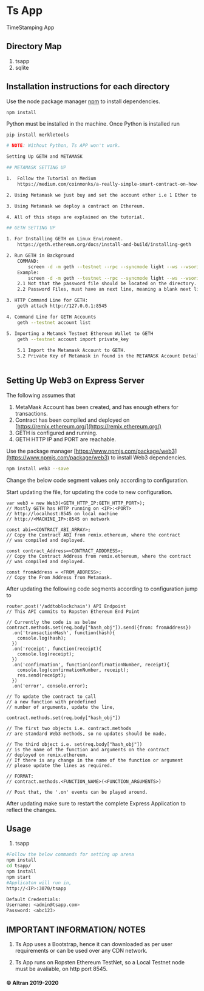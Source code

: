 # Ts App

TimeStamping App

## Directory Map

1. tsapp
2. sqlite

## Installation instructions for each directory

Use the node package manager [npm](https://www.npmjs.com/) to install dependencies.

```nodejs
npm install
```
Python must be installed in the machine. Once Python is installed run

```python
pip install merkletools

# NOTE: Without Python, Ts APP won't work.
```

```bash
Setting Up GETH and METAMASK

## METAMASK SETTING UP

1. 	Follow the Tutorial on Medium
	https://medium.com/coinmonks/a-really-simple-smart-contract-on-how-to-insert-value-into-the-ethereum-blockchain-and-display-it-62c455610e98

2. Using Metamask we just buy and set the account ether i.e 1 Ether to the account.

3. Using Metamask we deploy a contract on Ethereum.

4. All of this steps are explained on the tutorial.

## GETH SETTING UP

1. For Installing GETH on Linux Enviroment.
    https://geth.ethereum.org/docs/install-and-build/installing-geth

2. Run GETH in Background
    COMMAND:
        screen -d -m geth --testnet --rpc --syncmode light --ws --wsorigins testnode1 --unlock <METAMASK_ACCOUNT_ID> --password <PASSWORD_FILE_PATH> --allow-insecure-unlock        
    Example:
	    screen -d -m geth --testnet --rpc --syncmode light --ws --wsorigins testnode1 --unlock 0x210B0d1c071CE9E59f408972dBcC4C98D9945381 --password ./password --allow-insecure-unlock
	2.1 Not that the password file should be located on the directory.
	2.2 Password Files, must have an next line, meaning a blank next line, which simulates the enter key.

3. HTTP Command Line for GETH:
	geth attach http://127.0.0.1:8545

4. Command Line for GETH Accounts
	geth --testnet account list

5. Importing a Metamsk Testnet Ethereum Wallet to GETH
	geth --testnet account import private_key
	
	5.1 Import the Metamask Account to GETH.
	5.2 Private Key of Metamask in found in the METAMASK Account Details.
	
```

## Setting Up Web3 on Express Server

The following assumes that 

1. MetaMask Account has been created, and has enough ethers for transactions.
2. Contract has been  compiled and deployed on [https://remix.ethereum.org/](https://remix.ethereum.org/)
3. GETH is configured and running.
4. GETH HTTP IP and PORT are reachable.

Use the package manager [https://www.npmjs.com/package/web3](https://www.npmjs.com/package/web3) to install Web3 dependencies.

```bash
npm install web3 --save
```

Change the below code segment values only according to configuration.

Start updating the file, for updating the code to new configuration.

```nodejs
var web3 = new Web3(<GETH_HTTP_IP:GETH_HTTP_PORT>);
// Mostly GETH has HTTP running on <IP>:<PORT> 
// http://localhost:8545 on local machine
// http://<MACHINE_IP>:8545 on network

const abi=<CONTRACT_ABI_ARRAY>;
// Copy the Contract ABI from remix.ethereum, where the contract
// was compiled and deployed.

const contract_Address=<CONTRACT_ADDDRESS>;
// Copy the Contract Address from remix.ethereum, where the contract
// was compiled and deployed.

const fromAddress = <FROM_ADDRESS>;
// Copy the From Address from Metamask.
```

After updating the following code segments according to configuration jump to

```nodejs
router.post('/addtoblockchain') API Endpoint
// This API commits to Ropsten Ethereum End Point

// Currently the code is as below
contract.methods.set(req.body["hash_obj"]).send({from: fromAddress})
  .on('transactionHash', function(hash){
    console.log(hash);
  })
  .on('receipt', function(receipt){
    console.log(receipt);
  })
  .on('confirmation', function(confirmationNumber, receipt){
    console.log(confirmationNumber, receipt);
    res.send(receipt);	  
  })
  .on('error', console.error);

// To update the contract to call 
// a new function with predefined
// number of arguments, update the line,

contract.methods.set(req.body["hash_obj"])

// The first two objects i.e. contract.methods 
// are standard Web3 methods, so no updates should be made.

// The third object i.e. set(req.body["hash_obj"]) 
// is the name of the function and arguments on the contract
// deployed on remix.ethereum.
// If there is any change in the name of the function or argument
// please update the lines as required.

// FORMAT:
// contract.methods.<FUNCTION_NAME>(<FUNCTION_ARGUMENTS>)

// Post that, the '.on' events can be played around.

```

After updating make sure to restart the complete Express Application to reflect the changes.

## Usage

1. tsapp

```bash
#Follow the below commands for setting up arena
npm install
cd tsapp/
npm install
npm start
#Applicaton will run in,
http://<IP>:3070/tsapp

Default Credentials:
Username: <admin@tsapp.com>
Password: <abc123>
```

## IMPORTANT INFORMATION/ NOTES

1. Ts App uses a Bootstrap, hence it can downloaded as per user requirements or can be used over any CDN network.

2. Ts App runs on Ropsten Ethereum TestNet, so a Local Testnet node must be avaliable, on http port 8545.

#### &copy; Altran 2019-2020
